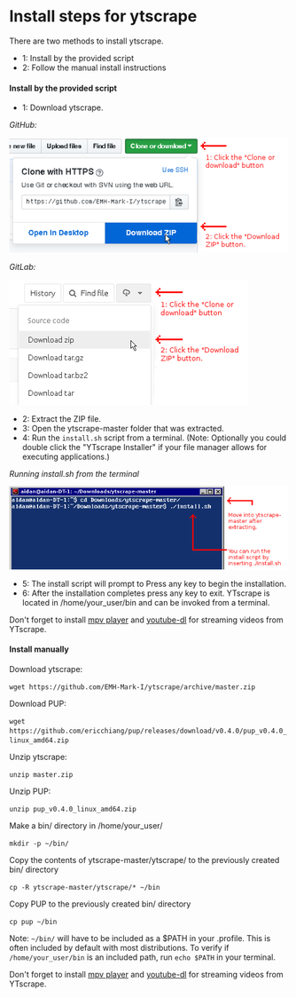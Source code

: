 # Install steps for ytscrape

There are two methods to install ytscrape.

- 1: Install by the provided script
- 2: Follow the manual install instructions

#### Install by the provided script

- 1: Download ytscrape.

*GitHub:*

![](images/script_install_steps/sc_1.png "Downloading the ZIP file from GitHub.")

*GitLab:*

![](images/script_install_steps/sc_2.png "Downloading the ZIP file from GitLab.")

- 2: Extract the ZIP file.
- 3: Open the ytscrape-master folder that was extracted.
- 4: Run the `install.sh` script from a terminal. (Note: Optionally you could double click the "YTscrape Installer" if your file manager allows for executing applications.)

*Running install.sh from the terminal*

![](images/script_install_steps/sc_3.png "Run install.sh.")

- 5: The install script will prompt to Press any key to begin the installation.
- 6: After the installation completes press any key to exit. YTscrape is located in /home/your_user/bin and can be invoked from a terminal.

Don't forget to install [mpv player](https://github.com/mpv-player/mpv/) and [youtube-dl](https://rg3.github.io/youtube-dl/) for streaming videos from YTscrape.

#### Install manually

Download ytscrape:

`wget https://github.com/EMH-Mark-I/ytscrape/archive/master.zip`

Download PUP:

`wget https://github.com/ericchiang/pup/releases/download/v0.4.0/pup_v0.4.0_linux_amd64.zip`

Unzip ytscrape:

`unzip master.zip`

Unzip PUP:

`unzip pup_v0.4.0_linux_amd64.zip`

Make a bin/ directory in /home/your_user/

`mkdir -p ~/bin/`

Copy the contents of ytscrape-master/ytscrape/ to the previously created bin/ directory

`cp -R ytscrape-master/ytscrape/* ~/bin`

Copy PUP to the previously created bin/ directory

`cp pup ~/bin`

Note: `~/bin/` will have to be included as a $PATH in your .profile. This is often included by default with most distributions. To verify if `/home/your_user/bin` is an included path, run `echo $PATH` in your terminal.

Don't forget to install [mpv player](https://github.com/mpv-player/mpv/) and [youtube-dl](https://rg3.github.io/youtube-dl/) for streaming videos from YTscrape.